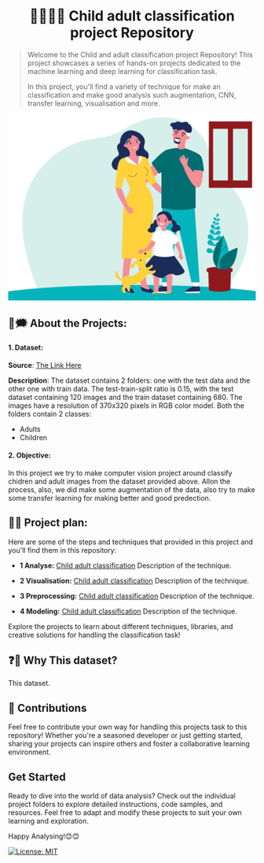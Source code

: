 <h1 align="center"> 👶🏻🧑🏻 Child adult classification project Repository </h1>

>  Welcome to the Child and adult classification project Repository! This project showcases a series of hands-on projects dedicated to the machine learning and deep learning for classification task.
> 
> In this project, you'll find a variety of technique for make an classification and make good analysis such augmentation, CNN, transfer learning, visualisation and more.


<p align="center">
  <img src="https://github.com/EljayiYassir/GIF-IMG-File/blob/c765a616dc97e3a0c84b1d8353a9cdffe25871b0/GIF/adult_child.gif" width="600" />
</p>


## 📃🗯 About the Projects:
#### 1. Dataset:
 __Source__: [The Link Here](https://www.kaggle.com/datasets/die9origephit/children-vs-adults-images)

__Description__: The dataset contains 2 folders: one with the test data and the other one with train data. The test-train-split ratio is 0.15, with the test dataset containing 120 images and the train dataset containing 680. The images have a resolution of 370x320 pixels in RGB color model. Both the folders contain 2 classes: 
* Adults 
* Children

#### 2. Objective:
In this project we try to make computer vision project around classify chidren and adult images from the dataset provided above. Allon the process, also, we did make some augmentation of the data, also try to make some transfer learning for making better and good predection.

## 📑📝 Project plan:

Here are some of the steps and techniques that provided in this project and you'll find them in this repository:

- **1 Analyse:** [Child adult classification](https://github.com/EljayiYassir/child_adult_classification/blob/7f8fe2f8c1edee5b4b956e035974d700548e23fd/notebook/children-vs-adults.ipynb)
  Description of the technique.

- **2 Visualisation:** [Child adult classification](https://github.com/EljayiYassir/child_adult_classification/blob/7f8fe2f8c1edee5b4b956e035974d700548e23fd/notebook/children-vs-adults.ipynb)
  Description of the technique.

- **3 Preprocessing:** [Child adult classification](https://github.com/EljayiYassir/child_adult_classification/blob/7f8fe2f8c1edee5b4b956e035974d700548e23fd/notebook/children-vs-adults.ipynb)
  Description of the technique.
  
- **4 Modeling:** [Child adult classification](https://github.com/EljayiYassir/child_adult_classification/blob/7f8fe2f8c1edee5b4b956e035974d700548e23fd/notebook/children-vs-adults.ipynb)
  Description of the technique.


Explore the projects to learn about different techniques, libraries, and creative solutions for handling the classification task!

## ❓🤔 Why This dataset?

This dataset.

## 🤝 Contributions

Feel free to contribute your own way for handling this projects task to this repository! Whether you're a seasoned developer or just getting started, sharing your projects can inspire others and foster a collaborative learning environment.

## Get Started

Ready to dive into the world of data analysis? Check out the individual project folders to explore detailed instructions, code samples, and resources. Feel free to adapt and modify these projects to suit your own learning and exploration.

Happy Analysing!😊😊

[![License: MIT](https://img.shields.io/badge/License-MIT-yellow.svg)](https://opensource.org/licenses/MIT)

